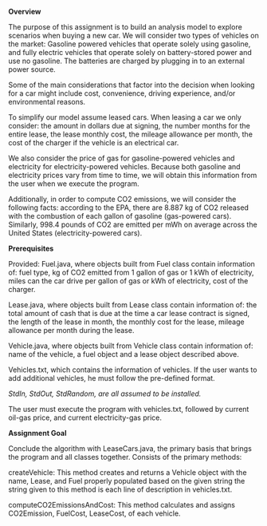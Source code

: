 **Overview**

The purpose of this assignment is to build an analysis model to explore scenarios when buying a new car. We will consider two types of vehicles on the market: Gasoline powered vehicles that operate solely using gasoline, and fully electric vehicles that operate solely on battery-stored power and use no gasoline. The batteries are charged by plugging in to an external power source.
  
Some of the main considerations that factor into the decision when looking for a car might include cost, convenience, driving experience, and/or environmental reasons.

To simplify our model assume leased cars. When leasing a car we only consider: the amount in dollars due at signing, the number months for the entire lease, the lease monthly cost, the mileage allowance per month, the cost of the charger if the vehicle is an electrical car.

We also consider the price of gas for gasoline-powered vehicles and electricity for electricity-powered vehicles. Because both gasoline and electricity prices vary from time to time, we will obtain this information from the user when we execute the program.

Additionally, in order to compute CO2 emissions, we will consider the following facts: according to the EPA, there are 8.887 kg of CO2 released with the combustion of each gallon of gasoline (gas-powered cars). Similarly, 998.4 pounds of CO2 are emitted per mWh on average across the United States (electricity-powered cars).
                                  
**Prerequisites**

Provided:
Fuel.java, where objects built from Fuel class contain information of: fuel type, kg of CO2 emitted from 1 gallon of gas or 1 kWh of electricity, miles can the car drive per gallon of gas or kWh of electricity, cost of the charger.
  
Lease.java, where objects built from Lease class contain information of: the total amount of cash that is due at the time a car lease contract is signed, the length of the lease in month, the monthly cost for the lease, mileage allowance per month during the lease.
  
Vehicle.java, where objects built from Vehicle class contain information of: name of the vehicle, a fuel object and a lease object described above.

Vehicles.txt, which contains the information of vehicles. If the user wants to add additional vehicles, he must follow the pre-defined format.
  
*StdIn, StdOut, StdRandom, are all assumed to be installed.*

The user must execute the program with vehicles.txt, followed by current oil-gas price, and current electricity-gas price.

**Assignment Goal**

Conclude the algorithm with LeaseCars.java, the primary basis that brings the program and all classes together. Consists of the primary methods:

createVehicle: This method creates and returns a Vehicle object with the name, Lease, and Fuel properly populated based on the given string the string given to this method is each line of description in vehicles.txt.

computeCO2EmissionsAndCost: This method calculates and assigns CO2Emission, FuelCost, LeaseCost, of each vehicle.
